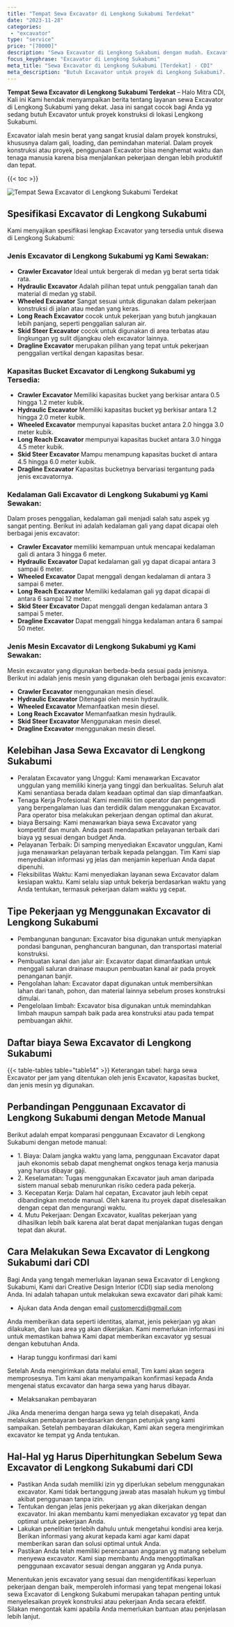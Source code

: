 ```yaml
---
title: "Tempat Sewa Excavator di Lengkong Sukabumi Terdekat"
date: "2023-11-28"
categories:
 - "excavator"
type: "service"
price: "[70000]"
description: "Sewa Excavator di Lengkong Sukabumi dengan mudah. Excavator menjadi pilihan utama kontraktor untuk menunjang kelancaran pekerjaan. Hubungi kami segera."
focus_keyphrase: "Excavator di Lengkong Sukabumi"
meta_title: "Sewa Excavator di Lengkong Sukabumi [Terdekat] - CDI"
meta_description: "Butuh Excavator untuk proyek di Lengkong Sukabumi?. Kami hadirkan Excavator berkualitas untuk mendukung produktivitas. Penawaran spesial minggu ini tersedia."
---
```


**Tempat Sewa Excavator di Lengkong Sukabumi Terdekat** – Halo Mitra CDI, Kali ini Kami hendak menyampaikan berita tentang layanan sewa Excavator di Lengkong Sukabumi yang dekat. Jasa ini sangat cocok bagi Anda yg sedang butuh Excavator untuk proyek konstruksi di lokasi Lengkong Sukabumi.

Excavator ialah mesin berat yang sangat krusial dalam proyek konstruksi, khususnya dalam gali, loading, dan pemindahan material. Dalam proyek konstruksi atau proyek, penggunaan Excavator bisa menghemat waktu dan tenaga manusia karena bisa menjalankan pekerjaan dengan lebih produktif dan tepat.

{{< toc >}}

![Tempat Sewa Excavator di Lengkong Sukabumi Terdekat](/images/excavator/excavator-06.jpg)

## Spesifikasi Excavator di Lengkong Sukabumi

Kami menyajikan spesifikasi lengkap Excavator yang tersedia untuk disewa di Lengkong Sukabumi:

### Jenis Excavator di Lengkong Sukabumi yg Kami Sewakan:

*   **Crawler Excavator** Ideal untuk bergerak di medan yg berat serta tidak rata.
*   **Hydraulic Excavator** Adalah pilihan tepat untuk penggalian tanah dan material di medan yg stabil.
*   **Wheeled Excavator** Sangat sesuai untuk digunakan dalam pekerjaan konstruksi di jalan atau medan yang keras.
*   **Long Reach Excavator** cocok untuk pekerjaan yang butuh jangkauan lebih panjang, seperti penggalian saluran air.
*   **Skid Steer Excavator** cocok untuk digunakan di area terbatas atau lingkungan yg sulit dijangkau oleh excavator lainnya.
*   **Dragline Excavator** merupakan pilihan yang tepat untuk pekerjaan penggalian vertikal dengan kapasitas besar.

### Kapasitas Bucket Excavator di Lengkong Sukabumi yg Tersedia:

*   **Crawler Excavator** Memiliki kapasitas bucket yang berkisar antara 0.5 hingga 1.2 meter kubik.
*   **Hydraulic Excavator** Memiliki kapasitas bucket yg berkisar antara 1.2 hingga 2.0 meter kubik.
*   **Wheeled Excavator** mempunyai kapasitas bucket antara 2.0 hingga 3.0 meter kubik.
*   **Long Reach Excavator** mempunyai kapasitas bucket antara 3.0 hingga 4.5 meter kubik.
*   **Skid Steer Excavator** Mampu menampung kapasitas bucket di antara 4.5 hingga 6.0 meter kubik.
*   **Dragline Excavator** Kapasitas bucketnya bervariasi tergantung pada jenis excavatornya.

### Kedalaman Gali Excavator di Lengkong Sukabumi yg Kami Sewakan:

Dalam proses penggalian, kedalaman gali menjadi salah satu aspek yg sangat penting. Berikut ini adalah kedalaman gali yang dapat dicapai oleh berbagai jenis excavator:

*   **Crawler Excavator** memiliki kemampuan untuk mencapai kedalaman gali di antara 3 hingga 6 meter.
*   **Hydraulic Excavator** Dapat kedalaman gali yg dapat dicapai antara 3 sampai 6 meter.
*   **Wheeled Excavator** Dapat menggali dengan kedalaman di antara 3 sampai 6 meter.
*   **Long Reach Excavator** Memiliki kedalaman gali yg dapat dicapai di antara 6 sampai 12 meter.
*   **Skid Steer Excavator** Dapat menggali dengan kedalaman antara 3 sampai 5 meter.
*   **Dragline Excavator** Dapat menggali hingga kedalaman antara 6 sampai 50 meter.

### Jenis Mesin Excavator di Lengkong Sukabumi yg Kami Sewakan:

Mesin excavator yang digunakan berbeda-beda sesuai pada jenisnya. Berikut ini adalah jenis mesin yang digunakan oleh berbagai jenis excavator:

*   **Crawler Excavator** menggunakan mesin diesel.
*   **Hydraulic Excavator** Ditenagai oleh mesin hydraulik.
*   **Wheeled Excavator** Memanfaatkan mesin diesel.
*   **Long Reach Excavator** Memanfaatkan mesin hydraulik.
*   **Skid Steer Excavator** Menggunakan mesin diesel.
*   **Dragline Excavator** menggunakan mesin diesel.

## Kelebihan Jasa Sewa Excavator di Lengkong Sukabumi

*   Peralatan Excavator yang Unggul: Kami menawarkan Excavator unggulan yang memiliki kinerja yang tinggi dan berkualitas. Seluruh alat Kami senantiasa berada dalam keadaan optimal dan siap dimanfaatkan.
*   Tenaga Kerja Profesional: Kami memiliki tim operator dan pengemudi yang berpengalaman luas dan terdidik dalam menggunakan Excavator. Para operator bisa melakukan pekerjaan dengan optimal dan akurat.
*   biaya Bersaing: Kami menawarkan biaya sewa Excavator yang kompetitif dan murah. Anda pasti mendapatkan pelayanan terbaik dari biaya yg sesuai dengan budget Anda.
*   Pelayanan Terbaik: Di samping menyediakan Excavator unggulan, Kami juga menawarkan pelayanan terbaik kepada pelanggan. Tim Kami siap menyediakan informasi yg jelas dan menjamin keperluan Anda dapat dipenuhi.
*   Fleksibilitas Waktu: Kami menyediakan layanan sewa Excavator dalam kesiapan waktu. Kami selalu siap untuk bekerja berdasarkan waktu yang Anda tentukan, termasuk pekerjaan dalam waktu yg cepat.

## Tipe Pekerjaan yg Menggunakan Excavator di Lengkong Sukabumi

*   Pembangunan bangunan: Excavator bisa digunakan untuk menyiapkan pondasi bangunan, penghancuran bangunan, dan transportasi material konstruksi.
*   Pembuatan kanal dan jalur air: Excavator dapat dimanfaatkan untuk menggali saluran drainase maupun pembuatan kanal air pada proyek penanganan banjir.
*   Pengolahan lahan: Excavator dapat digunakan untuk membersihkan lahan dari tanah, pohon, dan material lainnya sebelum proses konstruksi dimulai.
*   Pengelolaan limbah: Excavator bisa digunakan untuk memindahkan limbah maupun sampah baik pada area konstruksi atau pada tempat pembuangan akhir.

## Daftar biaya Sewa Excavator di Lengkong Sukabumi

{{< table-tables table="table14" >}} Keterangan tabel: harga sewa Excavator per jam yang ditentukan oleh jenis Excavator, kapasitas bucket, dan jenis mesin yg digunakan. 

## Perbandingan Penggunaan Excavator di Lengkong Sukabumi dengan Metode Manual

Berikut adalah empat komparasi penggunaan Excavator di Lengkong Sukabumi dengan metode manual:

*   1\. Biaya: Dalam jangka waktu yang lama, penggunaan Excavator dapat jauh ekonomis sebab dapat menghemat ongkos tenaga kerja manusia yang harus dibayar gaji.
*   2\. Keselamatan: Tugas menggunakan Excavator jauh aman daripada sistem manual sebab menurunkan risiko cedera pada pekerja.
*   3\. Kecepatan Kerja: Dalam hal cepatan, Excavator jauh lebih cepat dibandingkan metode manual. Oleh karena itu proyek dapat diselesaikan dengan cepat dan mengurangi waktu.
*   4\. Mutu Pekerjaan: Dengan Excavator, kualitas pekerjaan yang dihasilkan lebih baik karena alat berat dapat menjalankan tugas dengan tepat dan akurat.

## Cara Melakukan Sewa Excavator di Lengkong Sukabumi dari CDI

Bagi Anda yang tengah memerlukan layanan sewa Excavator di Lengkong Sukabumi, Kami dari Creative Design Interior (CDI) siap sedia menolong Anda. Ini adalah tahapan untuk melakukan sewa excavator dari pihak kami:

*   Ajukan data Anda dengan email customercdi@gmail.com

Anda memberikan data seperti identitas, alamat, jenis pekerjaan yg akan dilakukan, dan luas area yg akan dikerjakan. Kami memerlukan informasi ini untuk memastikan bahwa Kami dapat memberikan excavator yg sesuai dengan kebutuhan Anda.
*   Harap tunggu konfirmasi dari kami

Setelah Anda mengirimkan data melalui email, Tim kami akan segera memprosesnya. Tim kami akan menyampaikan konfirmasi kepada Anda mengenai status excavator dan harga sewa yang harus dibayar.
*   Melaksanakan pembayaran

Jika Anda menerima dengan harga sewa yg telah disepakati, Anda melakukan pembayaran berdasarkan dengan petunjuk yang kami sampaikan. Setelah pembayaran dilakukan, Kami akan segera mengirimkan excavator ke tempat yg Anda tentukan.

## Hal-Hal yg Harus Diperhitungkan Sebelum Sewa Excavator di Lengkong Sukabumi dari CDI

*   Pastikan Anda sudah memiliki izin yg diperlukan sebelum menggunakan excavator. Kami tidak bertanggung jawab atas masalah hukum yg timbul akibat penggunaan tanpa izin.
*   Tentukan dengan jelas jenis pekerjaan yg akan dikerjakan dengan excavator. Ini akan membantu kami menyediakan excavator yg tepat dan optimal untuk pekerjaan Anda.
*   Lakukan penelitian terlebih dahulu untuk mengetahui kondisi area kerja. Berikan informasi yang akurat kepada kami agar kami dapat memberikan saran dan solusi optimal untuk Anda.
*   Pastikan Anda telah memiliki perencanaan anggaran yg matang sebelum menyewa excavator. Kami siap membantu Anda mengoptimalkan penggunaan excavator sesuai dengan anggaran yg Anda punya.

Menentukan jenis excavator yang sesuai dan mengidentifikasi keperluan pekerjaan dengan baik, memperoleh informasi yang tepat mengenai lokasi sewa Excavator di Lengkong Sukabumi merupakan tahapan penting untuk menyelesaikan proyek konstruksi atau pekerjaan Anda secara efektif. Silakan mengontak kami apabila Anda memerlukan bantuan atau penjelasan lebih lanjut.